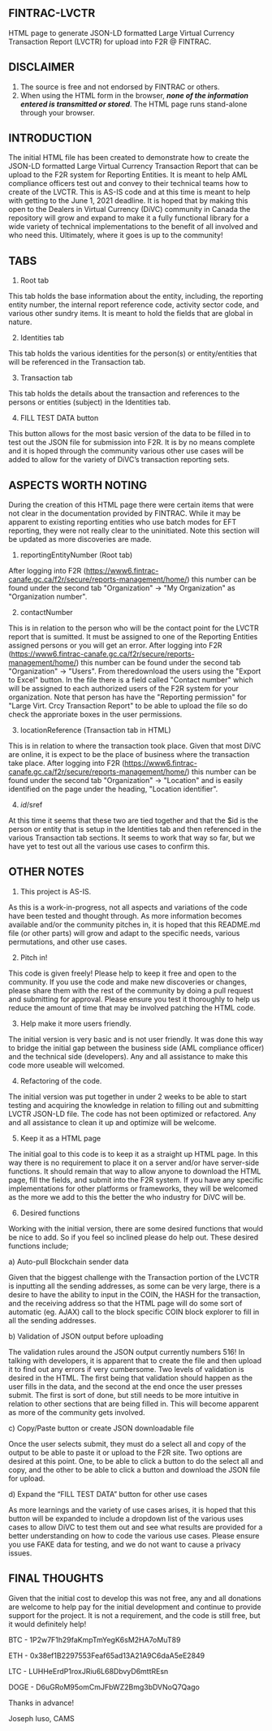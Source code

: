##  FINTRAC-LVCTR
HTML page to generate JSON-LD formatted Large Virtual Currency Transaction Report (LVCTR) for upload into F2R @ FINTRAC.  

## DISCLAIMER
1. The source is free and not endorsed by FINTRAC or others.
2. When using the HTML form in the browser, _**none of the information entered is transmitted or stored**_.  The HTML page runs stand-alone through your browser.


## INTRODUCTION
The initial HTML file has been created to demonstrate how to create the JSON-LD formatted Large Virtual Currency Transaction Report that can be upload to the F2R system for Reporting Entities. It is meant to help AML compliance officers test out and convey to their technical teams how to create of the LVCTR.  This is AS-IS code and at this time is meant to help with getting to the June 1, 2021 deadline.  It is hoped that by making this open to the Dealers in Virtual Currency (DiVC) community in Canada the repository will grow and expand to make it a fully functional library for a wide variety of technical implementations to the benefit of all involved and who need this.  Ultimately, where it goes is up to the community!

## TABS
1. Root tab

This tab holds the base information about the entity, including, the reporting entity number, the internal report reference code, activity sector code, and various other sundry items.  It is meant to hold the fields that are global in nature.  

2. Identities tab

This tab holds the various identities for the person(s) or entity/entities that will be referenced in the Transaction tab.  

3. Transaction tab

This tab holds the details about the transaction and references to the persons or entities (subject) in the Identities tab.

4. FILL TEST DATA button

This button allows for the most basic version of the data to be filled in to test out the JSON file for submission into F2R.  It is by no means complete and it is hoped through the community various other use cases will be added to allow for the variety of DiVC’s transaction reporting sets.

## ASPECTS WORTH NOTING

During the creation of this HTML page there were certain items that were not clear in the documentation provided by FINTRAC. While it may be apparent to existing reporting entities who use batch modes for EFT reporting, they were not really clear to the uninitiated.  Note this section will be updated as more discoveries are made.

1. reportingEntityNumber (Root tab)

After logging into F2R (https://www6.fintrac-canafe.gc.ca/f2r/secure/reports-management/home/) this number can be found under the second tab "Organization" -> "My Organization" as "Organization number".

2. contactNumber 

This is in relation to the person who will be the contact point for the  LVCTR report that is sumitted.  It must be assigned to one of the Reporting Entities assigned persons or you will get an error.  After logging into F2R (https://www6.fintrac-canafe.gc.ca/f2r/secure/reports-management/home/) this number can be found under the second tab "Organization" -> "Users". From theredownload the users using the "Export to Excel" button.  In the file there is a field called "Contact number" which will be assigned to each authorized users of the F2R system for your organization.  Note that person has have the "Reporting permission" for "Large Virt. Crcy Transaction Report" to be able to upload the file so do check the approriate boxes in the user permissions.

3. locationReference (Transaction tab in HTML)

This is in relation to where the transaction took place.  Given that most DiVC are online, it is expect to be the place of business where the transaction take place. After logging into F2R (https://www6.fintrac-canafe.gc.ca/f2r/secure/reports-management/home/) this number can be found under the second tab "Organization" -> "Location" and is easily identified on the page under the heading, "Location identifier".

4. $id/$sref

At this time it seems that these two are tied together and that the $id is the person or entity that is setup in the Identities tab and then referenced in the various Transaction tab sections.  It seems to work that way so far, but we have yet to test out all the various use cases to confirm this.

## OTHER NOTES

1. This project is AS-IS.  

As this is a work-in-progress, not all aspects and variations of the code have been tested and thought through.  As more information becomes available and/or the community pitches in, it is hoped that this README.md file (or other parts) will grow and adapt to the specific needs, various permutations, and other use cases.

2. Pitch in! 

This code is given freely! Please help to keep it free and open to the community. If you use the code and make new discoveries or changes, please share them with the rest of the community by doing a pull request and submitting for approval.    Please ensure you test it thoroughly to help us reduce the amount of time that may be involved patching the HTML code.

3. Help make it more users friendly.

The initial version is very basic and is not user friendly.  It was done this way to bridge the initial gap between the business side (AML compliance officer) and the technical side (developers).  Any and all assistance to make this code more useable will welcomed.

4. Refactoring of the code.

The initial version was put together in under 2 weeks to be able to start testing and acquiring the knowledge in relation to filling out and submitting LVCTR JSON-LD file.  The code has not been optimized or refactored.  Any and all assistance to clean it up and optimize will be welcome.

5. Keep it as a HTML page

The initial goal to this code is to keep it as a straight up HTML page.  In this way there is no requirement to place it on a server and/or have server-side functions.  It should remain that way to allow anyone to download the HTML page, fill the fields, and submit into the F2R system.  If you have any specific implementations for other platforms or frameworks, they will be welcomed as the more we add to this the better the who industry for DiVC will be.

6. Desired functions 

Working with the initial version, there are some desired functions that would be nice to add.  So if you feel so inclined please do help out.  These desired functions include;

a) Auto-pull Blockchain sender data

Given that the biggest challenge with the Transaction portion of the LVCTR is inputting all the sending addresses, as some can be very large, there is a desire to have the ability to input in the COIN, the HASH for the transaction, and the receiving address so that the HTML page will do some sort of automatic (eg. AJAX) call to the block specific COIN block explorer to fill in all the sending addresses. 

b) Validation of JSON output before uploading

The validation rules around the JSON output currently numbers 516!  In talking with developers, it is apparent that to create the file and then upload it to find out any errors if very cumbersome.  Two levels of validation is desired in the HTML.  The first being that validation should happen as the user fills in the data, and the second at the end once the user presses submit. The first is sort of done, but still needs to be more intuitive in relation to other sections that are being filled in.  This will become apparent as more of the community gets involved.

c) Copy/Paste button or create JSON downloadable file

Once the user selects submit, they must do a select all and copy of the output to be able to paste it or upload to the F2R site.  Two options are desired at this point.  One, to be able to click a button to do the select all and copy, and the other to be able to click a button and download the JSON file for upload. 

d) Expand the “FILL TEST DATA” button for other use cases

As more learnings and the variety of use cases arises, it is hoped that this button will be expanded to include a dropdown list of the various uses cases to allow DiVC to test them out and see what results are provided for a better understanding on how to code the various use cases.  Please ensure you use FAKE data for testing, and we do not want to cause a privacy issues.  

## FINAL THOUGHTS

Given that the initial cost to develop this was not free, any and all donations are welcome to help pay for the initial development and continue to provide support for the project.  It is not a requirement, and the code is still free, but it would definitely help!

BTC - 1P2w7F1h29faKmpTmYegK6sM2HA7oMuT89

ETH - 0x38ef1B2297553Feaf65ad13A21A9C6daA5eE2849

LTC - LUHHeErdP1roxJRiu6L68DbvyD6mttREsn

DOGE - D6uGRoM95omCmJFbWZ2Bmg3bDVNoQ7Qago


Thanks in advance!

Joseph Iuso, CAMS

